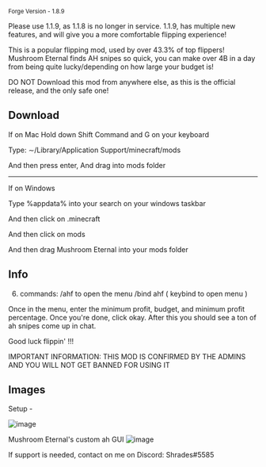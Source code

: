 <sub>Forge Version - 1.8.9</sub>
 
 
 Please use 1.1.9, as 1.1.8 is no longer in service. 1.1.9, has multiple new features, and will give you a more comfortable flipping experience!
 
 
 This is a popular flipping mod, used by over 43.3% of top flippers! Mushroom Eternal finds AH snipes so quick, you can make over 4B in a day from being quite lucky/depending on how large your budget is!
 
 


DO NOT Download this mod from anywhere else, as this is the official release, and the only safe one!

Download
----------------------------------------------------------------------------------------------------


 If on Mac
Hold down Shift Command and G on your keyboard 


Type: ∼/Library/Application Support/minecraft/mods


And then press enter, And drag into mods folder



------------------------------------------------------------------------------------------------------

If on Windows


Type %appdata% into your search on your windows taskbar 



And then click on .minecraft 



And then click on mods

And then drag Mushroom Eternal into your mods folder


Info
------------------------------------------------------------------------------------------------------

6. commands: /ahf to open the menu /bind ahf ( keybind to open menu )


Once in the menu, enter the minimum profit, budget, and minimum profit percentage. Once you're done, click okay. After this you should see a ton of ah snipes come up in chat. 

Good luck flippin' !!!

IMPORTANT INFORMATION: THIS MOD IS CONFIRMED BY THE ADMINS AND YOU WILL NOT GET BANNED FOR USING IT




Images
--------------------------------------------------------------------------------------------------------

Setup -

![image](https://user-images.githubusercontent.com/110674936/183275323-64697e3b-c6da-4302-837a-8bb530208890.png)

Mushroom Eternal's custom ah GUI
![image](https://user-images.githubusercontent.com/110674936/183275422-6ea5bc7a-8645-44f2-93dc-6ac52e43cf6c.png)




If support is needed, contact on me on Discord: Shrades#5585
